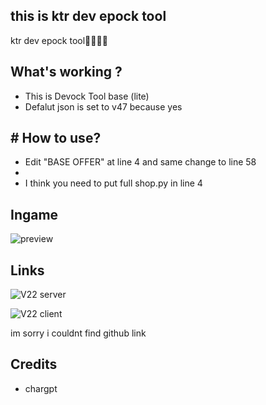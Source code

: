 ## this is ktr dev epock tool


ktr dev epock tool🥶🥶🥶🥶


## What's working ?
- This is Devock Tool base (lite)
- Defalut json is set to v47 because yes

## # How to use?
- Edit "BASE OFFER" at line 4 and same change to line 58
- 
- I think you need to put full shop.py in line 4


## Ingame
![preview]()


## Links
![V22 server]()

![V22 client]()

im sorry i couldnt find github link

## Credits
 - chargpt
